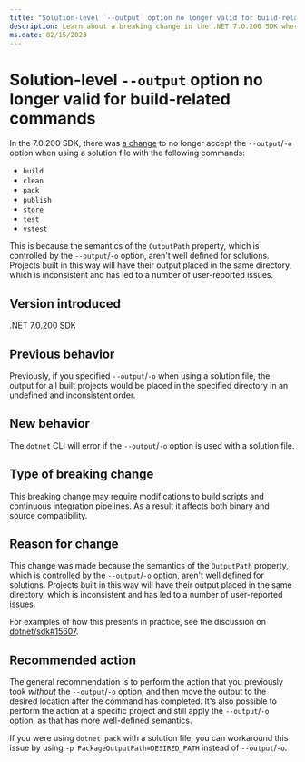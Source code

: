 ```yaml
---
title: "Solution-level `--output` option no longer valid for build-related commands"
description: Learn about a breaking change in the .NET 7.0.200 SDK where using the `--output` option is no longer valid when using a solution file
ms.date: 02/15/2023
---
```

# Solution-level `--output` option no longer valid for build-related commands

In the 7.0.200 SDK, there was [a change](https://github.com/dotnet/sdk/pull/29065) to no longer accept the `--output`/`-o` option when using a solution file with the following commands:

* `build`
* `clean`
* `pack`
* `publish`
* `store`
* `test`
* `vstest`

This is because the semantics of the `OutputPath` property, which is controlled by the `--output`/`-o` option, aren't well defined for solutions. Projects built in this way will have their output placed in the same directory, which is inconsistent and has led to a number of user-reported issues.

## Version introduced

.NET 7.0.200 SDK

## Previous behavior

Previously, if you specified `--output`/`-o` when using a solution file, the output for all built projects would be placed in the specified directory in an undefined and inconsistent order.

## New behavior

The `dotnet` CLI will error if the `--output`/`-o` option is used with a solution file.

## Type of breaking change

This breaking change may require modifications to build scripts and continuous integration pipelines. As a result it affects both binary and source compatibility.

## Reason for change

This change was made because the semantics of the `OutputPath` property, which is controlled by the `--output`/`-o` option, aren't well defined for solutions. Projects built in this way will have their output placed in the same directory, which is inconsistent and has led to a number of user-reported issues.

For examples of how this presents in practice, see the discussion on [dotnet/sdk#15607](https://github.com/dotnet/sdk/issues/15607).

## Recommended action

The general recommendation is to perform the action that you previously took _without_ the `--output`/`-o` option, and then move the output to the desired location after the command has completed. It's also possible to perform the action at a specific project and still apply the `--output`/`-o` option, as that has more well-defined semantics.

If you were using `dotnet pack` with a solution file, you can workaround this issue by using `-p PackageOutputPath=DESIRED_PATH` instead of `--output`/`-o`.
